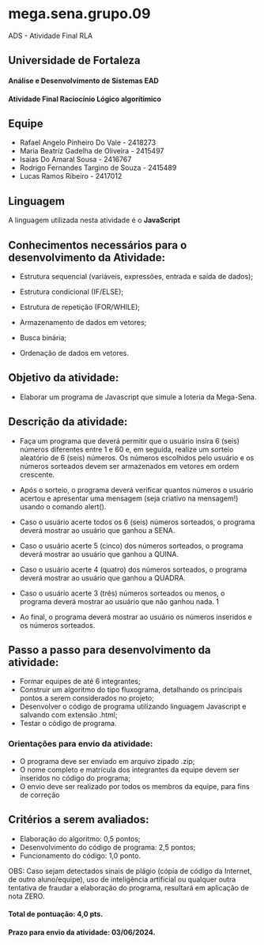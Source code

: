 # mega.sena.grupo.09
 ADS - Atividade Final RLA

## Universidade de Fortaleza
#### Análise e Desenvolvimento de Sistemas EAD
#### Atividade Final Raciocínio Lógico algorítimico

## Equipe

- Rafael Angelo Pinheiro Do Vale - 2418273
- Maria Beatriz Gadelha de Oliveira - 2415497
- Isaias Do Amaral Sousa - 2416767
- Rodrigo Fernandes Targino de Souza - 2415489
- Lucas Ramos Ribeiro - 2417012

## Linguagem

A linguagem utilizada nesta atividade é o **JavaScript**

## Conhecimentos necessários para o desenvolvimento da Atividade:

- Estrutura sequencial (variáveis, expressões, entrada e saída de
dados);

- Estrutura condicional (IF/ELSE);

- Estrutura de repetição (FOR/WHILE);

- Armazenamento de dados em vetores;

- Busca binária;

- Ordenação de dados em vetores.

## Objetivo da atividade:

- Elaborar um programa de Javascript que simule a loteria da
Mega-Sena.


## Descrição da atividade:

- Faça um programa que deverá permitir que o usuário insira 6 (seis)
números diferentes entre 1 e 60 e, em seguida, realize um sorteio
aleatório de 6 (seis) números. Os números escolhidos pelo usuário e
os números sorteados devem ser armazenados em vetores em
ordem crescente.

- Após o sorteio, o programa deverá verificar quantos números o
usuário acertou e apresentar uma mensagem (seja criativo na
mensagem!) usando o comando alert().

- Caso o usuário acerte todos os 6 (seis) números sorteados, o
programa deverá mostrar ao usuário que ganhou a SENA.
- Caso o usuário acerte 5 (cinco) dos números sorteados, o
programa deverá mostrar ao usuário que ganhou a QUINA.
- Caso o usuário acerte 4 (quatro) dos números sorteados, o
programa deverá mostrar ao usuário que ganhou a QUADRA.
- Caso o usuário acerte 3 (três) números sorteados ou menos, o
programa deverá mostrar ao usuário que não ganhou nada.
1
- Ao final, o programa deverá mostrar ao usuário os números
inseridos e os números sorteados.

## Passo a passo para desenvolvimento da atividade:

- Formar equipes de até 6 integrantes;
- Construir um algoritmo do tipo fluxograma, detalhando os principais
pontos a serem considerados no projeto;
- Desenvolver o código de programa utilizando linguagem Javascript
e salvando com extensão .html;
- Testar o código de programa.


### Orientações para envio da atividade:

- O programa deve ser enviado em arquivo zipado .zip;
- O nome completo e matrícula dos integrantes da equipe devem ser
inseridos no código do programa;
- O envio deve ser realizado por todos os membros da equipe, para
fins de correção

## Critérios a serem avaliados:

- Elaboração do algoritmo: 0,5 pontos;
- Desenvolvimento do código de programa: 2,5 pontos;
- Funcionamento do código: 1,0 ponto.

OBS: Caso sejam detectados sinais de plágio (cópia de código da Internet,
de outro aluno/equipe), uso de inteligência artificial ou qualquer outra
tentativa de fraudar a elaboração do programa, resultará em aplicação
de nota ZERO.


#### Total de pontuação: 4,0 pts.
#### Prazo para envio da atividade: 03/06/2024.